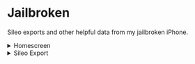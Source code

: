# Jailbroken
Sileo exports and other helpful data from my jailbroken iPhone.

<details>
  <summary>Homescreen</summary>
  <img loading="lazy" width="60%" src="screenshots/2024 03 24/Homescreen.PNG" alt="Homescreen png" />
</details>
<details>
  <summary>Sileo Export</summary>
<code> 
Alderis Color Picker:(ws.hbang.alderis) 1.2.3   
AltList:(com.opa334.altlist) 1.0.10
April:(me.luki.april) 3.1
apt:(apt) 2.7.1
Atria:(me.lau.atria) 1.4.1
AudioSnapshotServer:(com.ryannair05.audiosnapshotserver) 2.3
AutoUnlockX:(com.spark.autounlockx) 1.1.0-rootless
Axon:(me.nepeta.axon) 1.4-2
base:(base) 1-6
bash:(bash) 5.2.15
ca-certificates:(ca-certificates) 20230909
Cephei Tweak Support:(ws.hbang.common) 2.0
chariz-keyring:(chariz-keyring) 2021.07.18
coreutils:(coreutils) 9.4
darwintools:(darwintools) 1.6
dash:(dash) 0.5.12
debianutils:(debianutils) 5.7-1
diffutils:(diffutils) 3.9
diskdev-cmds:(diskdev-cmds) 697
Dopamine BaseBin Link:(dopamine-basebin-link) 1.0.0
dpkg:(dpkg) 1.22.0
ElleKit:(ellekit) 1.1.2
essential:(essential) 0-5
file-cmds:(file-cmds) 400-1
Filza File Manager:(com.tigisoftware.filza) 4.0.1-3
findutils:(findutils) 4.9.0
Fiona:(com.yan.fiona) 1.0.3
Flora:(com.rosiepie.flora) 1.1.3
gawk:(gawk) 5.1.0-2
gettext-localizations:(gettext-localizations) 2020.10.07
gpgv:(gpgv) 2.4.3
grep:(grep) 3.11
gzip:(gzip) 1.13
havoc-keyring:(havoc-keyring) 2022.06.03
iCleaner Pro:(com.exile90.icleanerpro) 7.10.0
iSponsorBlock:(com.galacticdev.isponsorblock) 1.2.2
Laetus:(com.spark.laetus) 3.5.1-rootless
launchctl:(launchctl) 1:1.1.1
libapt-pkg6.0:(libapt-pkg6.0) 2.7.1
libassuan0:(libassuan0) 2.5.6
libbrotli1:(libbrotli1) 1.1.0
libcrypt2:(libcrypt2) 4.4.36
libdimentio0:(libdimentio0) 1:0~20230202.7ffffff
libedit0:(libedit0) 3.1-20230828
libffi8:(libffi8) 3.4.4
libgcrypt20:(libgcrypt20) 1.10.2
LibGcUniversal:(com.mrgcgamer.libgcuniversal) 1.6.4
libgmp10:(libgmp10) 6.3.0
libgnutls30:(libgnutls30) 3.8.1
libgpg-error0:(libgpg-error0) 1.47
libhogweed6:(libhogweed6) 3.9.1
libidn2-0:(libidn2-0) 2.3.4
libintl8:(libintl8) 0.22
libiosexec1:(libiosexec1) 1.3.1
libkrw Plug-in (Dopamine):(libkrw0-dopamine) 2.0.1
libkrw0:(libkrw0) 1.1.1
liblz4-1:(liblz4-1) 1.9.4
liblzma5:(liblzma5) 5.4.4
libmd0:(libmd0) 1.1.0
libmitsuhaforever:(com.ryannair05.libmitsuhaforever) 2.1
libmpfr6:(libmpfr6) 4.1.0
libncursesw6:(libncursesw6) 6.4
libnettle8:(libnettle8) 3.9.1
libnpth0:(libnpth0) 1.6-2
libp11-kit0:(libp11-kit0) 0.25.0
libpam-modules:(libpam-modules) 1000.0
libpam2:(libpam2) 20230627
libpcre1:(libpcre1) 8.45-1
libpcre2-8-0:(libpcre2-8-0) 10.42
libreadline8:(libreadline8) 8.2.0-1
libroot (Dopamine):(libroot-dopamine) 1.0.1
libSandy:(com.opa334.libsandy) 1.1.3
libsparkcolourpicker:(com.spark.libsparkcolourpicker) 1.0.3-rootless
libssl3:(libssl3) 3.0.10
libtasn1-6:(libtasn1-6) 4.19.0
libunistring5:(libunistring5) 1.1
libxxhash0:(libxxhash0) 0.8.2
libz-ng2:(libz-ng2) 2.1.3
libzstd1:(libzstd1) 1.5.5
Lynx 2:(com.mtac.lynxtwo) 2.5
Mitsuha Forever:(com.ryannair05.mitsuhaforever) 2.2.2
Moxy:(com.maxpatchs.moxy) 2.5
ncurses-bin:(ncurses-bin) 6.4
ncurses-term:(ncurses-term) 6.4
NewTerm 3 Beta:(ws.hbang.newterm3) 3.0~beta1-3+debug
p7zip:(p7zip) 17.04
plutil:(plutil) 0.2.2
PodsGrant:(com.lns.pogr) 0.3.0
PreferenceLoader:(preferenceloader) 2.2.6-1
procursus-keyring:(procursus-keyring) 2020.05.09-4
profile.d:(profile.d) 0-7
Return YouTube Music Dislike:(com.ps.returnytmdislikes) 1.0.0
ScreenshotActions:(com.p2kdev.screenshotactions) 1.2
sed:(sed) 4.9
shell-cmds:(shell-cmds) 278-2
shshd:(shshd) 1.1.1.1
Sileo:(org.coolstar.sileo) 2.5
snaputil:(snaputil) 12.3
SnowBoard:(com.spark.snowboard) 1.5.26-Beta4-rootless
SnowBoard:(com.spark.snowboardapplication) 1.1.0~Beta4-rootless
Speedster:(com.hoangdus.speedster) 1.1.1
SquidGesture:(com.lclrc.squidgesture) 1.3.5
sudo:(sudo) 1.9.14p3
system-cmds:(system-cmds) 950-2
tar:(tar) 1.35
Tweakio:(com.spartacus.tweakio) 0.1.0
Tweakio iOS Repo Updates:(com.spartacus.tweakio.iosrepoupdates) 0.0.1
uikittools:(uikittools) 2.1.6-1
unrar:(unrar) 6.2.6
unzip:(unzip) 6.0-28
Velvet 2:(com.noisyflake.velvet2) 2.1.2-3
vi:(vi) 070224
YTMusicUltimate:(com.ginsu.ytmusicultimate) 1.5.2
zip:(zip) 3.0-12
zsh:(zsh) 5.9
zsh-autosuggestions:(zsh-autosuggestions) 0.7.0
zsh-syntax-highlighting:(zsh-syntax-highlighting) 0.7.1-1
<code>
</details>
